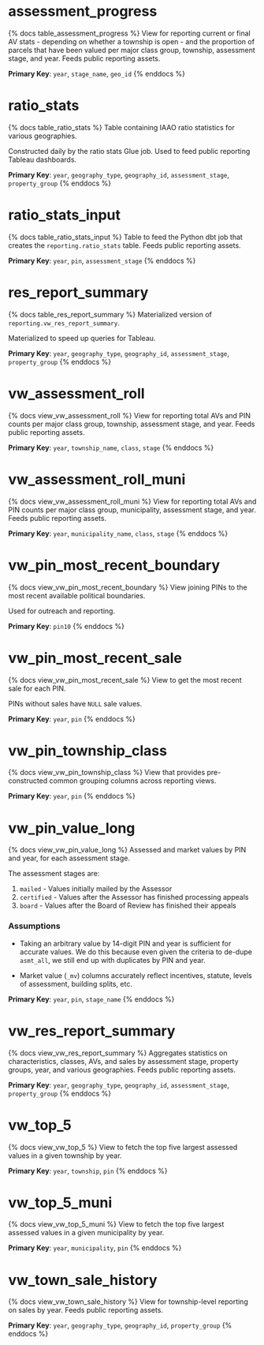 # assessment_progress

{% docs table_assessment_progress %}
View for reporting current or final AV stats - depending on whether a township
is open - and the proportion of parcels that have been valued per major class
group, township, assessment stage, and year. Feeds public reporting assets.

**Primary Key**: `year`, `stage_name`, `geo_id`
{% enddocs %}

# ratio_stats

{% docs table_ratio_stats %}
Table containing IAAO ratio statistics for various geographies.

Constructed daily by the ratio stats Glue job. Used to feed public
reporting Tableau dashboards.

**Primary Key**: `year`, `geography_type`, `geography_id`, `assessment_stage`,
`property_group`
{% enddocs %}

# ratio_stats_input

{% docs table_ratio_stats_input %}
Table to feed the Python dbt job that creates the `reporting.ratio_stats` table.
Feeds public reporting assets.

**Primary Key**: `year`, `pin`, `assessment_stage`
{% enddocs %}

# res_report_summary

{% docs table_res_report_summary %}
Materialized version of `reporting.vw_res_report_summary`.

Materialized to speed up queries for Tableau.

**Primary Key**: `year`, `geography_type`, `geography_id`, `assessment_stage`,
`property_group`
{% enddocs %}

# vw_assessment_roll

{% docs view_vw_assessment_roll %}
View for reporting total AVs and PIN counts per major class group, township,
assessment stage, and year. Feeds public reporting assets.

**Primary Key**: `year`, `township_name`, `class`, `stage`
{% enddocs %}

# vw_assessment_roll_muni

{% docs view_vw_assessment_roll_muni %}
View for reporting total AVs and PIN counts per major class group, municipality,
assessment stage, and year. Feeds public reporting assets.

**Primary Key**: `year`, `municipality_name`, `class`, `stage`
{% enddocs %}

# vw_pin_most_recent_boundary

{% docs view_vw_pin_most_recent_boundary %}
View joining PINs to the most recent available political boundaries.

Used for outreach and reporting.

**Primary Key**: `pin10`
{% enddocs %}

# vw_pin_most_recent_sale

{% docs view_vw_pin_most_recent_sale %}
View to get the most recent sale for each PIN.

PINs without sales have `NULL` sale values.

**Primary Key**: `year`, `pin`
{% enddocs %}

# vw_pin_township_class

{% docs view_vw_pin_township_class %}
View that provides pre-constructed common grouping columns across reporting
views.

**Primary Key**: `year`, `pin`
{% enddocs %}

# vw_pin_value_long

{% docs view_vw_pin_value_long %}
Assessed and market values by PIN and year, for each assessment stage.

The assessment stages are:

1. `mailed` - Values initially mailed by the Assessor
2. `certified` - Values after the Assessor has finished processing appeals
2. `board` - Values after the Board of Review has finished their appeals

### Assumptions

- Taking an arbitrary value by 14-digit PIN and year is sufficient for accurate
  values. We do this because even given the criteria to de-dupe `asmt_all`,
  we still end up with duplicates by PIN and year.

- Market value (`_mv`) columns accurately reflect incentives, statute,
  levels of assessment, building splits, etc.

**Primary Key**: `year`, `pin`, `stage_name`
{% enddocs %}

# vw_res_report_summary

{% docs view_vw_res_report_summary %}
Aggregates statistics on characteristics, classes, AVs, and sales
by assessment stage, property groups, year, and various geographies.
Feeds public reporting assets.

**Primary Key**: `year`, `geography_type`, `geography_id`, `assessment_stage`,
`property_group`
{% enddocs %}

# vw_top_5

{% docs view_vw_top_5 %}
View to fetch the top five largest assessed values in a given township
by year.

**Primary Key**: `year`, `township`, `pin`
{% enddocs %}

# vw_top_5_muni

{% docs view_vw_top_5_muni %}
View to fetch the top five largest assessed values in a given municipality
by year.

**Primary Key**: `year`, `municipality`, `pin`
{% enddocs %}

# vw_town_sale_history

{% docs view_vw_town_sale_history %}
View for township-level reporting on sales by year.
Feeds public reporting assets.

**Primary Key**: `year`, `geography_type`, `geography_id`, `property_group`
{% enddocs %}
